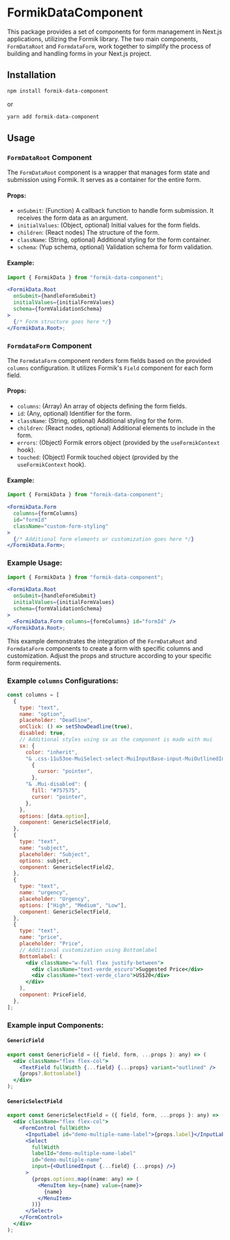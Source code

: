 # FormikDataComponent

This package provides a set of components for form management in Next.js applications, utilizing the Formik library. The two main components, `FormDataRoot` and `FormdataForm`, work together to simplify the process of building and handling forms in your Next.js project.

## Installation

```bash
npm install formik-data-component
```

or

```bash
yarn add formik-data-component
```

## Usage

### `FormDataRoot` Component

The `FormDataRoot` component is a wrapper that manages form state and submission using Formik. It serves as a container for the entire form.

#### Props:

- `onSubmit`: (Function) A callback function to handle form submission. It receives the form data as an argument.
- `initialValues`: (Object, optional) Initial values for the form fields.
- `children`: (React nodes) The structure of the form.
- `className`: (String, optional) Additional styling for the form container.
- `schema`: (Yup schema, optional) Validation schema for form validation.

#### Example:

```jsx
import { FormikData } from "formik-data-component";

<FormikData.Root
  onSubmit={handleFormSubmit}
  initialValues={initialFormValues}
  schema={formValidationSchema}
>
  {/* Form structure goes here */}
</FormikData.Root>;
```

### `FormdataForm` Component

The `FormdataForm` component renders form fields based on the provided `columns` configuration. It utilizes Formik's `Field` component for each form field.

#### Props:

- `columns`: (Array) An array of objects defining the form fields.
- `id`: (Any, optional) Identifier for the form.
- `className`: (String, optional) Additional styling for the form.
- `children`: (React nodes, optional) Additional elements to include in the form.
- `errors`: (Object) Formik errors object (provided by the `useFormikContext` hook).
- `touched`: (Object) Formik touched object (provided by the `useFormikContext` hook).

#### Example:

```jsx
import { FormikData } from "formik-data-component";

<FormikData.Form
  columns={formColumns}
  id="formId"
  className="custom-form-styling"
>
  {/* Additional form elements or customization goes here */}
</FormikData.Form>;
```

### Example Usage:

```jsx
import { FormikData } from "formik-data-component";

<FormikData.Root
  onSubmit={handleFormSubmit}
  initialValues={initialFormValues}
  schema={formValidationSchema}
>
  <FormikData.Form columns={formColumns} id="formId" />
</FormikData.Root>;
```

This example demonstrates the integration of the `FormDataRoot` and `FormdataForm` components to create a form with specific columns and customization. Adjust the props and structure according to your specific form requirements.

### Example `columns` Configurations:

```jsx
const columns = [
  {
    type: "text",
    name: "option",
    placeholder: "Deadline",
    onClick: () => setShowDeadline(true),
    disabled: true,
    // Additional styles using sx as the component is made with mui
    sx: {
      color: "inherit",
      "& .css-11u53oe-MuiSelect-select-MuiInputBase-input-MuiOutlinedInput-input.Mui-disabled":
        {
          cursor: "pointer",
        },
      "& .Mui-disabled": {
        fill: "#757575",
        cursor: "pointer",
      },
    },
    options: [data.option],
    component: GenericSelectField,
  },
  {
    type: "text",
    name: "subject",
    placeholder: "Subject",
    options: subject,
    component: GenericSelectField2,
  },
  {
    type: "text",
    name: "urgency",
    placeholder: "Urgency",
    options: ["High", "Medium", "Low"],
    component: GenericSelectField,
  },
  {
    type: "text",
    name: "price",
    placeholder: "Price",
    // Additional customization using Bottomlabel
    Bottomlabel: (
      <div className="w-full flex justify-between">
        <div className="text-verde_escuro">Suggested Price</div>
        <div className="text-verde_claro">US$20</div>
      </div>
    ),
    component: PriceField,
  },
];
```

### Example input Components:

#### `GenericField`

```jsx
export const GenericField = ({ field, form, ...props }: any) => (
  <div className="flex flex-col">
    <TextField fullWidth {...field} {...props} variant="outlined" />
    {props?.Bottomlabel}
  </div>
);
```

#### `GenericSelectField`

```jsx
export const GenericSelectField = ({ field, form, ...props }: any) => (
  <div className="flex flex-col">
    <FormControl fullWidth>
      <InputLabel id="demo-multiple-name-label">{props.label}</InputLabel>
      <Select
        fullWidth
        labelId="demo-multiple-name-label"
        id="demo-multiple-name"
        input={<OutlinedInput {...field} {...props} />}
      >
        {props.options.map((name: any) => (
          <MenuItem key={name} value={name}>
            {name}
          </MenuItem>
        ))}
      </Select>
    </FormControl>
  </div>
);
```
